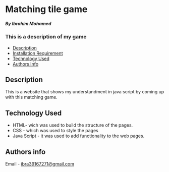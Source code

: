 # Matching tile game

##### By Ibrahim Mohamed
### This is a description of my game


+ [Description](#description)
+ [Installation Requirement](#Installation)
+ [Technology Used](#technology-used)
+ [Authors Info](#author-Info)


## Description
<p>This is a website that shows my understandment in java script by coming up with this matching
game.<p>

## Technology Used
* HTML- wich was used to build the structure of the pages.
* CSS - which was used to style the pages
* Java Script - it was used to add functionality to the web pages.
## Authors info
Email - ibra39167271@gmail.com